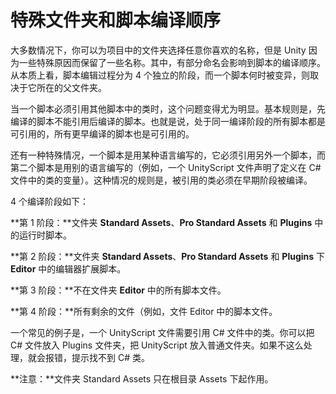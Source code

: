 <!-- # Special Folders and Script Compilation Order -->
# 特殊文件夹和脚本编译顺序

<!-- For the most part, you can choose any names you like for the folders in your project but Unity reserves some names to indicate that the contents have a special purpose. Some of these folders have an effect on the order of script compilation. Essentially, there are four separate phases of script compilation and the phase where a script will be compiled is determined by its parent folder. -->
大多数情况下，你可以为项目中的文件夹选择任意你喜欢的名称，但是 Unity 因为一些特殊原因而保留了一些名称。其中，有部分命名会影响到脚本的编译顺序。从本质上看，脚本编辑过程分为 4 个独立的阶段，而一个脚本何时被变异，则取决于它所在的父文件夹。

<!-- This is significant in cases where a script must refer to classes defined in other scripts. The basic rule is that anything that will be compiled in a phase after the current one cannot be referenced. Anything that is compiled in the current phase or an earlier phase is fully available. -->
当一个脚本必须引用其他脚本中的类时，这个问题变得尤为明显。基本规则是，先编译的脚本不能引用后编译的脚本。也就是说，处于同一编译阶段的所有脚本都是可引用的，所有更早编译的脚本也是可引用的。

<!-- Another situation occurs when a script written in one language must refer to a class defined in another language (say, a UnityScript file that declares variables of a class defined in a C# script). The rule here is that the class being referenced must have been compiled in a earlier phase. -->
还有一种特殊情况，一个脚本是用某种语言编写的，它必须引用另外一个脚本，而第二个脚本是用别的语言编写的（例如，一个 UnityScript 文件声明了定义在 C# 文件中的类的变量）。这种情况的规则是，被引用的类必须在早期阶段被编译。

<!-- The phases of compilation are as follows: -->
4 个编译阶段如下：

<!-- **Phase 1:** Runtime scripts in folders called **Standard Assets**, **Pro Standard Assets** and **Plugins**. -->
**第 1 阶段：**文件夹 **Standard Assets**、**Pro Standard Assets** 和 **Plugins** 中的运行时脚本。

<!-- **Phase 2:** Editor scripts in folders called **Editor** that are anywhere inside top-level folders called **Standard Assets**, **Pro Standard Assets** and **Plugins**. -->
**第 2 阶段：**文件夹 **Standard Assets**、**Pro Standard Assets** 和 **Plugins** 下 **Editor** 中的编辑器扩展脚本。

<!-- **Phase 3:** All other scripts that are not inside a folder called **Editor**. -->
**第 3 阶段：**不在文件夹 **Editor** 中的所有脚本文件。

<!-- **Phase 4:** All remaining scripts (ie, the ones that are inside a folder called **Editor**). -->
**第 4 阶段：**所有剩余的文件（例如，文件 Editor 中的脚本文件。

<!-- A common example is where a UnityScript file needs to reference a class defined in a C# file. You can achieve this by placing the C# file inside a Plugins folder and the UnityScript file in a non-special folder. If you don’t do this, you will get an error saying the C# class cannot be found. -->
一个常见的例子是，一个 UnityScript 文件需要引用 C# 文件中的类。你可以把 C# 文件放入 Plugins 文件夹，把 UnityScript 放入普通文件夹。如果不这么处理，就会报错，提示找不到 C# 类。

<!-- **Note.** Standard Assets work only in the Assets root folder. -->
**注意：**文件夹  Standard Assets 只在根目录 Assets 下起作用。
